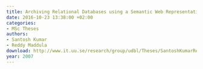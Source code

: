 ```yaml
---
title: Archiving Relational Databases using a Semantic Web Representation
date: 2016-10-23 13:38:00 +02:00
categories:
- MSc Theses
authors:
- Santosh Kumar
- Reddy Maddula
download: http://www.it.uu.se/research/group/udbl/Theses/SantoshKumarReddyMaddulaMSc.pdf
year: 2007
---
```

